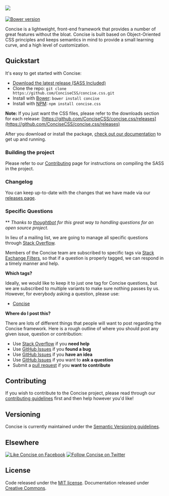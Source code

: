 # [<img src="http://i.imgur.com/ihzCgEr.png">](http://concisecss.com/)

[![Bower version](https://badge.fury.io/bo/concise.svg)](http://badge.fury.io/bo/concise)

Concise is a lightweight, front-end framework that provides a number of great features without the bloat. Concise is built based on Object-Oriented CSS principles and keeps semantics in mind to provide a small learning curve, and a high level of customization.

## Quickstart

It's easy to get started with Concise:

- [Download the latest release (SASS Included)](https://github.com/ConciseCSS/concise.css/releases/download/v3.1.1/concise-v3.1.1-source.zip)
- Clone the repo: `git clone https://github.com/ConciseCSS/concise.css.git`
- Install with [Bower](http://bower.io/): `bower install concise`
- Install with [NPM](https://www.npmjs.com/): `npm install concise.css`

**Note:** If you just want the CSS files, please refer to the downloads section for each release: [https://github.com/ConciseCSS/concise.css/releases](https://github.com/ConciseCSS/concise.css/releases)

After you download or install the package, [check out our documentation](http://concisecss.com/documentation) to get up and running.

### Building the project

Please refer to our [Contributing](https://github.com/ConciseCSS/concise.css/blob/master/CONTRIBUTING.md#building-the-project) page for instructions on compiling the SASS in the project.

### Changelog

You can keep up-to-date with the changes that we have made via our [releases page](https://github.com/ConciseCSS/concise.css/releases).

### Specific Questions

** *Thanks to [thoughtbot](http://robots.thoughtbot.com/moving-open-source-project-mailing-lists-to-stack-overflow) for this great way to handling questions for an open source project.*

In lieu of a mailing list, we are going to manage all specific questions through [Stack Overflow](http://stackoverflow.com/).

Members of the Concise team are subscribed to specific tags via [Stack Exchange Filters](http://stackexchange.com/filters), so that if a question is properly tagged, we can respond in a timely manner and help.

**Which tags?**

Ideally, we would like to keep it to just one tag for Concise questions, but we are subscribed to multiple variants to make sure nothing passes by us. However, for everybody asking a question, please use:

- [Concise](http://stackoverflow.com/questions/tagged/concise)

**Where do I post this?**

There are lots of different things that people will want to post regarding the Concise framework. Here is a rough outline of where you should post any given issue, question or contribution:

- Use [Stack Overflow](http://stackoverflow.com) if you **need help**
- Use [GitHub Issues](http://github.com/ConciseCSS/concise.css/issues) if you **found a bug**
- Use [GitHub Issues](http://github.com/ConciseCSS/concise.css/issues) if you **have an idea**
- Use [GitHub Issues](http://github.com/ConciseCSS/concise.css/issues) if you want to **ask a question**
- Submit a [pull request](https://help.github.com/articles/creating-a-pull-request) if you **want to contribute**

## Contributing

If you wish to contribute to the Concise project, please read through our [contributing guidelines](https://github.com/ConciseCSS/concise.css/blob/master/CONTRIBUTING.md) first and then help however you'd like!

## Versioning

Concise is currently maintained under the [Semantic Versioning guidelines](http://semver.org/).

## Elsewhere

[![Like Concise on Facebook](http://i.imgur.com/4dy5UUK.png)](https://facebook.com/ConciseCSS)
[![Follow Concise on Twitter](http://i.imgur.com/4AkKsMx.png)](https://twitter.com/ConciseCSS)

## License

Code released under the [MIT license](https://github.com/ConciseCSS/concise.css/blob/master/LICENSE). Documentation released under [Creative Commons](http://creativecommons.org/licenses/by-sa/4.0/).
